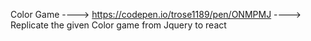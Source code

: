 Color Game
----> https://codepen.io/trose1189/pen/ONMPMJ
----> Replicate the given Color game from Jquery to react
